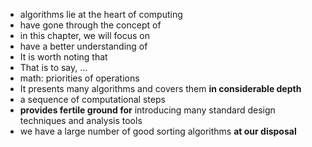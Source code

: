 * algorithms lie at the heart of computing
* have gone through the concept of 
* in this chapter, we will focus on
* have a better understanding of 
* It is worth noting that
* That is to say, ...
* math: priorities of operations
* It presents many algorithms and covers them **in considerable depth**
* a sequence of computational steps
* **provides fertile ground for** introducing many standard design techniques and analysis tools
* we have a large number of good sorting algorithms **at our disposal**
